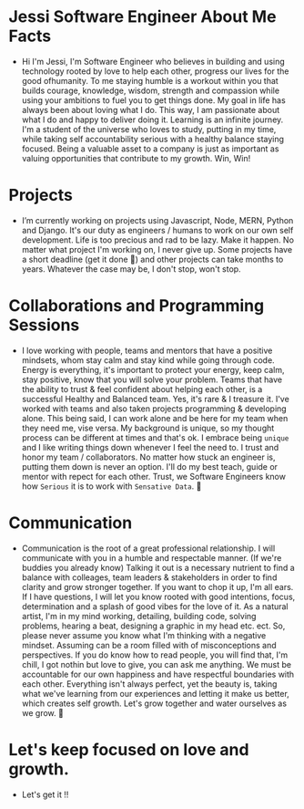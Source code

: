 # Jessi Software Engineer About Me Facts   

- Hi I'm Jessi, I'm Software Engineer who believes in building and using technology rooted by love to help each other, progress our lives for the good ofhumanity. To me staying humble is a workout within you that builds courage, knowledge, wisdom, strength and compassion while using your ambitions to fuel you to get things done. My goal in life has always been about loving what I do. This way, I am passionate about what I do and happy to deliver doing it. Learning is an infinite journey. I'm a student of the universe who loves to study, putting in my time, while taking self accountability serious with a healthy balance staying focused. Being a valuable asset to a company is just as important as valuing opportunities that contribute to my growth. Win, Win!

# Projects

- I’m currently working on projects using Javascript, Node, MERN, Python and Django. It's our duty as engineers / humans to work on our own self development. Life is too precious and rad to be lazy. Make it happen. No matter what project I'm working on, I never give up. Some projects have a short deadline (get it done 💯) and other projects can take months to years. Whatever the case may be, I don't stop, won't stop.
  
# Collaborations and Programming Sessions

- I love working with people, teams and mentors that have a positive mindsets, whom stay calm and stay kind while going through code. Energy is everything, it's important to protect your energy, keep calm, stay positive, know that you will solve your problem. Teams that have the ability to trust & feel confident about helping each other, is a successful Healthy and Balanced team. Yes, it's rare & I treasure it. I've worked with teams and also taken projects programming & developing alone. This being said, I can work alone and be here for my team when they need me, vise versa. My background is unique, so my thought process can be different at times and that's ok. I embrace being `unique`  and I like writing things down whenever I feel the need to. I trust and honor my team / collaborators. No matter how stuck an engineer is, putting them down is never an option. I'll do my best teach, guide or mentor with repect for each other. Trust, we Software Engineers know how `Serious` it is to work with `Sensative Data`. 💯 
 

# Communication

- Communication is the root of a great professional relationship. I will communicate with you in a humble and respectable manner. (If we're buddies you already know) Talking it out is a necessary nutrient to find a balance with colleages, team leaders & stakeholders in order to find clarity and grow stronger together. If you want to chop it up, I'm all ears. If I have questions, I will let you know rooted with good intentions, focus, determination and a splash of good vibes for the love of it. As a natural artist, I'm in my mind working, detailing, building code, solving problems, hearing a beat, designing a graphic in my head etc. ect. So, please never assume you know what I'm thinking with a negative mindset. Assuming can be a room filled with of misconceptions and perspectives. If you do   know how to read people, you will find that, I'm chill, I got nothin but love to give, you can ask me anything. We must be accountable for our own happiness and have respectful boundaries with each other. Everything isn't always perfect, yet the beauty is, taking what we've learning from our experiences and letting it make us better, which creates self growth. Let's grow together and water ourselves as we grow. 🌱 

# Let's keep focused on love and growth. 

* Let's get it !!

